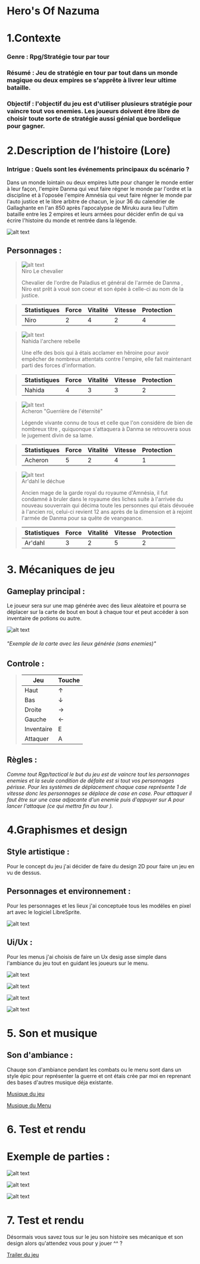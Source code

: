 # Hero's Of Nazuma

# 1.Contexte 

### Genre : Rpg/Stratégie tour par tour

### Résumé : Jeu de stratégie en tour par tout dans un monde magique ou deux empires se s'apprête à livrer leur ultime bataille.

###  Objectif : l'objectif du jeu est d'utiliser plusieurs stratégie pour vaincre tout vos enemies. Les joueurs doivent être libre de choisir toute sorte de stratégie aussi génial que bordelique pour gagner.

# 2.Description de l’histoire (Lore)

### Intrigue : Quels sont les événements principaux du scénario ?

Dans un monde lointain ou deux empires lutte pour changer le monde entier à leur façon, l'empire Danma qui veut faire régner le monde par l'ordre et la discipline et à l'oposée l'empire Amnésia qui veut faire régner le monde par l'auto justice et le libre arbitre de chacun, le jour 36 du calendrier de Gallaghante en l'an 850 après l'apocalypse de Miruku aura lieu l'ultim bataille entre les 2 empires et leurs armées pour décider enfin de qui va écrire l'histoire du monde et rentrée dans la légende.

![alt text](img/Menu.jpeg)

## Personnages : 

>![alt text](img/chevalier.png)   
>Niro Le chevalier
>
> Chevalier de l'ordre de Paladius et général de l'armée de Danma , Niro est prêt à voué son coeur et son épée à celle-ci au nom de la justice.

>| Statistiques   | Force | Vitalité | Vitesse | Protection |
>|----------------|-------|----------|---------|------------|
>| Niro           |   2   |    4     |    2    |     4      |
>

>![alt text](img/archere.png)   
>Nahida l'archere rebelle
>
> Une elfe des bois qui à étais acclamer en hêroine pour avoir empêcher de nombreux attentats contre l'empire, elle fait maintenant parti des forces d'information.

>| Statistiques   | Force | Vitalité | Vitesse | Protection |
>|----------------|-------|----------|---------|------------|
>| Nahida         |   4   |    3     |    3    |     2      |

>![alt text](img/Sabreur.png)   
> Acheron "Guerrière de l'éternité"
>
> Légende vivante connu de tous et celle que l'on considére de bien de nombreux titre , quiquonque s'attaquera à Danma se retrouvera sous le jugement divin de sa lame.

>| Statistiques   | Force | Vitalité | Vitesse | Protection |
>|----------------|-------|----------|---------|------------|
>| Acheron        |   5   |    2     |    4    |     1      |

>![alt text](img/Monteur_Dragon.png)   
>Ar'dahl le déchue
>
> Ancien mage de la garde royal du royaume d'Amnésia, il fut condamné à bruler dans le royaume des liches suite à l'arrivée du nouveau souverrain qui décima toute les personnes qui étais dévouée à l'ancien roi, celui-ci revient 12 ans après de la dimension et à rejoint l'armée de Danma pour sa quête de veangeance.

>| Statistiques   | Force | Vitalité | Vitesse | Protection |
>|----------------|-------|----------|---------|------------|
>| Ar'dahl        |   3   |    2     |    5    |     2      |

# 3. Mécaniques de jeu

## Gameplay principal : 
Le joueur sera sur une map générée avec des lieux aléatoire et pourra se déplacer sur la carte de bout en bout à chaque tour et peut accéder à son inventaire de potions ou autre.

![alt text](img/Map.png)

###### *"Exemple de la carte avec les lieux générée (sans enemies)"*

## Controle :

>|  Jeu           | Touche | 
>|----------------|--------|
>| Haut           |   ↑    |
>| Bas            |   ↓    |
>| Droite         |   →    |
>| Gauche         |   ←    |
>| Inventaire     |   E    |
>| Attaquer       |   A    |

## Règles :

*Comme tout Rgp/tactical le but du jeu est de vaincre tout les personnages enemies et la seule condition de défaite est si tout vos personnages périsse. Pour les systèmes de déplacement chaque case représente 1 de vitesse donc les personnages se déplace de case en case. Pour attaquer il faut être sur une case adjacante d'un enemie puis d'appuyer sur A pour lancer l'attaque (ce qui mettra fin au tour ).*


# 4.Graphismes et design

## Style artistique :
Pour le concept du jeu j'ai décider de faire du design 2D pour faire un jeu en vu de dessus.

## Personnages et environnement :
Pour les personnages et les lieux j'ai conceptuée tous les modéles en pixel art avec le logiciel LibreSprite.

![alt text](img/Libre.png)

## Ui/Ux :

Pour les menus j'ai choisis de faire un Ux desig asse simple dans l'ambiance du jeu tout en guidant les joueurs sur le menu.

![alt text](img/Menu.png)

![alt text](img/Menu2.png)

![alt text](img/Menu3.png)

![alt text](img/Menu4.png)

# 5. Son et musique

## Son d'ambiance :

Chauqe son d'ambiance pendant les combats ou le menu sont dans un style épic pour représenter la guerre et ont étais crée par moi en reprenant des bases d'autres musique déja existante.

[Musique du jeu](audio/GameSong.mp3)

[Musique du Menu](audio/MenuSong.mp3)


# 6. Test et rendu

# Exemple de parties :

![alt text](img/Exemple.png)

![alt text](img/Exemple2.png)

![alt text](img/Exemple3.png)


# 7. Test et rendu

Désormais vous savez tous sur le jeu son histoire ses mécanique et son design alors qu'attendez vous pour y jouer ^^ ?

[Trailer du jeu](https://youtu.be/C-gkeDV6K4E)
